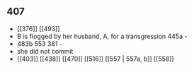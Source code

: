 ## 407
- [[376]] [[493]] 
- B is flogged by her husband, A, for a transgression 445a -
- 483b 553 381 -
- she did not commit
- [[403]] [[438]] [[470]] [[516]] [[557 | 557a, b]] [[558]] 

